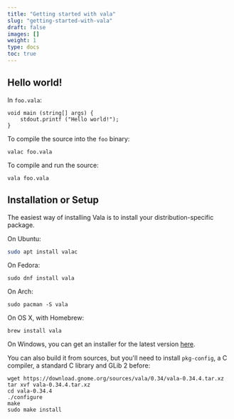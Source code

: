 ```yaml
---
title: "Getting started with vala"
slug: "getting-started-with-vala"
draft: false
images: []
weight: 1
type: docs
toc: true
---
```


## Hello world!
In `foo.vala`:

<!-- language: lang-vala -->

    void main (string[] args) {
        stdout.printf ("Hello world!");
    }

To compile the source into the `foo` binary:

```
valac foo.vala
```

To compile and run the source:

```
vala foo.vala
```

## Installation or Setup
The easiest way of installing Vala is to install your distribution-specific package.

On Ubuntu:

```bash
sudo apt install valac
```

On Fedora:

```
sudo dnf install vala
```

On Arch:

```
sudo pacman -S vala
```

On OS X, with Homebrew:

```
brew install vala
```

On Windows, you can get an installer for the latest version [here][1].

You can also build it from sources, but you'll need to install `pkg-config`, a C compiler, a standard C library and GLib 2 before:

```
wget https://download.gnome.org/sources/vala/0.34/vala-0.34.4.tar.xz
tar xvf vala-0.34.4.tar.xz
cd vala-0.34.4
./configure
make
sudo make install
```


  [1]: https://sourceforge.net/projects/valatowindows/

